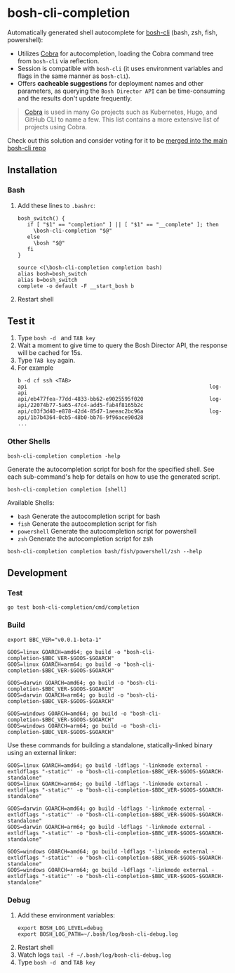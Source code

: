 # bosh-cli-completion

Automatically generated shell autocomplete for [bosh-cli](https://github.com/cloudfoundry/bosh-cli) (bash, zsh, fish, powershell):

- Utilizes [Cobra](https://github.com/spf13/cobra/) for autocompletion, loading the Cobra command tree from `bosh-cli` via reflection.
- Session is compatible with `bosh-cli` (it uses environment variables and flags in the same manner as `bosh-cli`).
- Offers **cacheable suggestions** for deployment names and other parameters, as querying the `Bosh Director API` can be time-consuming and the results don't update frequently.

> [Cobra](https://github.com/spf13/cobra/) is used in many Go projects such as Kubernetes, Hugo, and GitHub CLI to name a few. This list contains a more extensive list of projects using Cobra.

Check out this solution and consider voting for it to be [merged into the main bosh-cli repo](https://github.com/cloudfoundry/bosh-cli/pull/629)

## Installation
 
### Bash

1. Add these lines to `.bashrc`:
   ```shell
   bosh_switch() {
      if [ "$1" == "completion" ] || [ "$1" == "__complete" ]; then
        \bosh-cli-completion "$@"
      else
        \bosh "$@"
      fi
   }
   
   source <(\bosh-cli-completion completion bash)
   alias bosh=bosh_switch
   alias b=bosh_switch
   complete -o default -F __start_bosh b
   ```
2. Restart shell

## Test it

1. Type `bosh -d ` and `TAB key`
2. Wait a moment to give time to query the Bosh Director API, the response will be cached for 15s. 
3. Type `TAB key` again.
4. For example
   ```shell
   b -d cf ssh <TAB>
   api                                                          log-api
   api/eb477fea-77dd-4833-bb62-e9025595f020                     log-api/22074b77-5a65-47c4-add5-fab4f8165b2c
   api/c03f3d40-e878-42d4-85d7-1aeeac2bc96a                     log-api/1b7b4364-0cb5-48b0-bb76-9f96ace90d28
   ...

### Other Shells

```shell
bosh-cli-completion completion -help
```

Generate the autocompletion script for bosh for the specified shell. See each sub-command's help for details on how to use the generated script.

```shell
bosh-cli-completion completion [shell]
```

Available Shells:
- `bash` Generate the autocompletion script for bash
- `fish` Generate the autocompletion script for fish
- `powershell` Generate the autocompletion script for powershell
- `zsh` Generate the autocompletion script for zsh


```shell
bosh-cli-completion completion bash/fish/powershell/zsh --help
```

## Development

### Test

```shell
go test bosh-cli-completion/cmd/completion
```

### Build

```shell
export BBC_VER="v0.0.1-beta-1"
```
```shell
GOOS=linux GOARCH=amd64; go build -o "bosh-cli-completion-$BBC_VER-$GOOS-$GOARCH"
GOOS=linux GOARCH=arm64; go build -o "bosh-cli-completion-$BBC_VER-$GOOS-$GOARCH"

GOOS=darwin GOARCH=amd64; go build -o "bosh-cli-completion-$BBC_VER-$GOOS-$GOARCH"
GOOS=darwin GOARCH=arm64; go build -o "bosh-cli-completion-$BBC_VER-$GOOS-$GOARCH"

GOOS=windows GOARCH=amd64; go build -o "bosh-cli-completion-$BBC_VER-$GOOS-$GOARCH"
GOOS=windows GOARCH=arm64; go build -o "bosh-cli-completion-$BBC_VER-$GOOS-$GOARCH"
```

Use these commands for building a standalone, statically-linked binary using an external linker:
```shell
GOOS=linux GOARCH=amd64; go build -ldflags '-linkmode external -extldflags "-static"' -o "bosh-cli-completion-$BBC_VER-$GOOS-$GOARCH-standalone"
GOOS=linux GOARCH=arm64; go build -ldflags '-linkmode external -extldflags "-static"' -o "bosh-cli-completion-$BBC_VER-$GOOS-$GOARCH-standalone"

GOOS=darwin GOARCH=amd64; go build -ldflags '-linkmode external -extldflags "-static"' -o "bosh-cli-completion-$BBC_VER-$GOOS-$GOARCH-standalone"
GOOS=darwin GOARCH=arm64; go build -ldflags '-linkmode external -extldflags "-static"' -o "bosh-cli-completion-$BBC_VER-$GOOS-$GOARCH-standalone"

GOOS=windows GOARCH=amd64; go build -ldflags '-linkmode external -extldflags "-static"' -o "bosh-cli-completion-$BBC_VER-$GOOS-$GOARCH-standalone"
GOOS=windows GOARCH=arm64; go build -ldflags '-linkmode external -extldflags "-static"' -o "bosh-cli-completion-$BBC_VER-$GOOS-$GOARCH-standalone"
```


### Debug

1. Add these environment variables:
    ```shell
    export BOSH_LOG_LEVEL=debug
    export BOSH_LOG_PATH=~/.bosh/log/bosh-cli-debug.log
    ```
2. Restart shell
3. Watch logs `tail -f ~/.bosh/log/bosh-cli-debug.log`
4. Type `bosh -d ` and `TAB key`
